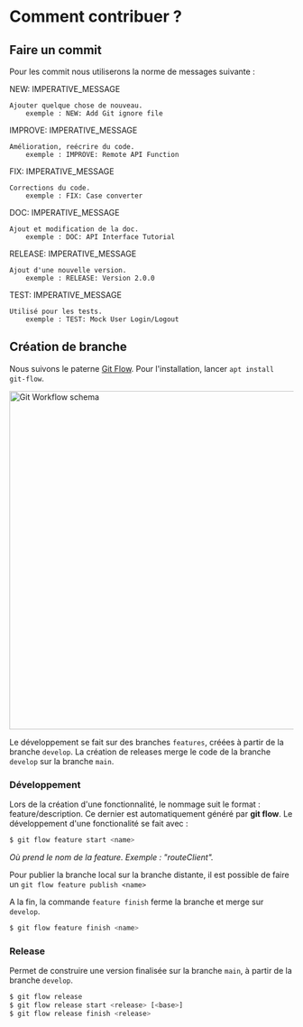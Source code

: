 # Comment contribuer ?

## Faire un commit

Pour les commit nous utiliserons la norme de messages suivante :

NEW: IMPERATIVE_MESSAGE

    Ajouter quelque chose de nouveau.
        exemple : NEW: Add Git ignore file

IMPROVE: IMPERATIVE_MESSAGE

    Amélioration, reécrire du code.
        exemple : IMPROVE: Remote API Function

FIX: IMPERATIVE_MESSAGE

    Corrections du code.
        exemple : FIX: Case converter

DOC: IMPERATIVE_MESSAGE

    Ajout et modification de la doc.
        exemple : DOC: API Interface Tutorial

RELEASE: IMPERATIVE_MESSAGE

    Ajout d'une nouvelle version.
        exemple : RELEASE: Version 2.0.0

TEST: IMPERATIVE_MESSAGE

    Utilisé pour les tests.
        exemple : TEST: Mock User Login/Logout


## Création de branche

Nous suivons le paterne [Git Flow](https://github.com/danielkummer/git-flow-cheatsheet).
Pour l'installation, lancer `apt install git-flow`.

<img src="https://wac-cdn.atlassian.com/dam/jcr:34c86360-8dea-4be4-92f7-6597d4d5bfae/02%20Feature%20branches.svg" alt="Git Workflow schema" width="600"/>

Le développement se fait sur des branches `features`, créées à partir de la branche `develop`. La création de releases merge le code de la branche `develop` sur la branche `main`.

### Développement

Lors de la création d'une fonctionnalité, le nommage suit le format : feature/description.
Ce dernier est automatiquement généré par **git flow**. Le développement d'une fonctionalité se fait avec :

```bash
$ git flow feature start <name>
```

*Où <name> prend le nom de la feature. Exemple : "routeClient".*

Pour publier la branche local sur la branche distante, il est possible de faire un `git flow feature publish <name>`

A la fin, la commande `feature finish` ferme la branche et merge sur `develop`.

```bash
$ git flow feature finish <name>
```

### Release

Permet de construire une version finalisée sur la branche `main`, à partir de la branche `develop`.

```bash
$ git flow release
$ git flow release start <release> [<base>]
$ git flow release finish <release>
```